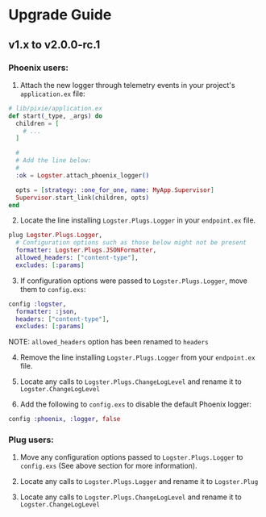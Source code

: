 # Upgrade Guide

## v1.x to v2.0.0-rc.1

### Phoenix users:

1. Attach the new logger through telemetry events in your project's `application.ex` file:

```elixir
# lib/pixie/application.ex
def start(_type, _args) do
  children = [
    # ...
  ]

  #
  # Add the line below:
  #
  :ok = Logster.attach_phoenix_logger()

  opts = [strategy: :one_for_one, name: MyApp.Supervisor]
  Supervisor.start_link(children, opts)
end
```

2. Locate the line installing `Logster.Plugs.Logger` in your `endpoint.ex` file.

```elixir
plug Logster.Plugs.Logger,
  # Configuration options such as those below might not be present
  formatter: Logster.Plugs.JSONFormatter,
  allowed_headers: ["content-type"],
  excludes: [:params]
```

3. If configuration options were passed to `Logster.Plugs.Logger`, move them to `config.exs`:

```elixir
config :logster,
  formatter: :json,
  headers: ["content-type"],
  excludes: [:params]
```

NOTE: `allowed_headers` option has been renamed to `headers`

4. Remove the line installing `Logster.Plugs.Logger` from your `endpoint.ex` file.

5. Locate any calls to `Logster.Plugs.ChangeLogLevel` and rename it to `Logster.ChangeLogLevel`

6. Add the following to `config.exs` to disable the default Phoenix logger:

```elixir
config :phoenix, :logger, false
```

### Plug users:

1. Move any configuration options passed to `Logster.Plugs.Logger` to `config.exs` (See above section for more information).

1. Locate any calls to `Logster.Plugs.Logger` and rename it to `Logster.Plug`

1. Locate any calls to `Logster.Plugs.ChangeLogLevel` and rename it to `Logster.ChangeLogLevel`
